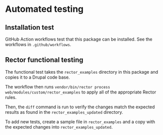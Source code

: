 # Automated testing

## Installation test

GitHub Action workflows test that this package can be installed. See the workflows in `.github/workflows`.

## Rector functional testing

The functional test takes the `rector_examples` directory in this package and copies it to a Drupal code base.

The workflow then runs `vendor/bin/rector process web/modules/custom/rector_examples` to apply all of the appropriate Rector rules.

Then, the `diff` command is run to verify the changes match the expected results as found in the `rector_examples_updated` directory.

To add new tests, create a sample file in `rector_examples` and a copy with the expected changes into `rector_examples_updated`.
